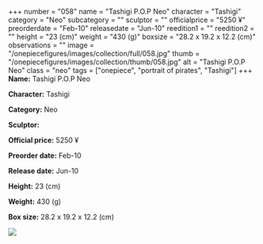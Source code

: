+++
number = "058"
name = "Tashigi P.O.P Neo"
character = "Tashigi"
category = "Neo"
subcategory = ""
sculptor = ""
officialprice = "5250 ¥"
preorderdate = "Feb-10"
releasedate = "Jun-10"
reedition1 = ""
reedition2 = ""
height = "23 (cm)"
weight = "430 (g)"
boxsize = "28.2 x 19.2 x 12.2 (cm)"
observations = ""
image = "/onepiecefigures/images/collection/full/058.jpg"
thumb = "/onepiecefigures/images/collection/thumb/058.jpg"
alt = "Tashigi P.O.P Neo"
class = "neo"
tags = ["onepiece", "portrait of pirates",  "Tashigi"]
+++
**Name:** Tashigi P.O.P Neo

**Character:** Tashigi

**Category:** Neo 

**Sculptor:** 

**Official price:** 5250 ¥

**Preorder date:** Feb-10

**Release date:** Jun-10

**Height:** 23 (cm)

**Weight:** 430 (g)

**Box size:** 28.2 x 19.2 x 12.2 (cm)

<img src="/onepiecefigures/images/collection/thumb/058.jpg">